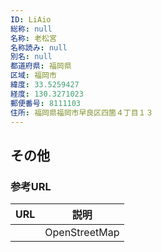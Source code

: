 ```yaml
---
ID: LiAio
総称: null
名称: 老松宮
名称読み: null
別名: null
都道府県: 福岡県
区域: 福岡市
緯度: 33.5259427
経度: 130.3271023
郵便番号: 8111103
住所: 福岡県福岡市早良区四箇４丁目１３
---
```


## その他

### 参考URL

| URL | 説明          |
| --- | ------------- |
|     | OpenStreetMap |
